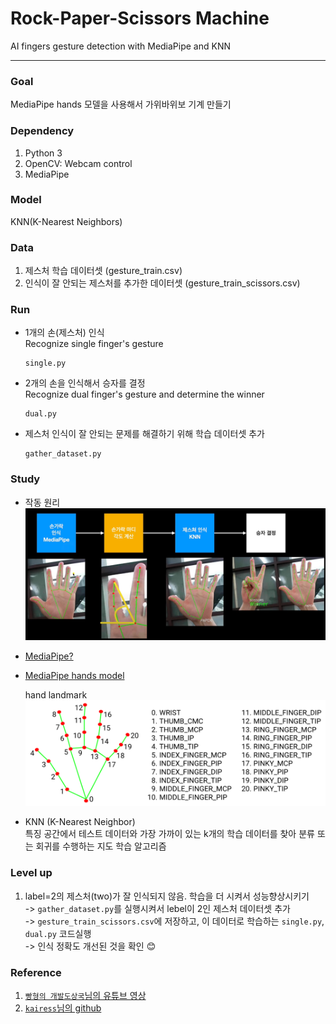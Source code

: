 # Rock-Paper-Scissors Machine
AI fingers gesture detection with MediaPipe and KNN

---
### Goal
MediaPipe hands 모델을 사용해서 가위바위보 기계 만들기

### Dependency
1. Python 3
2. OpenCV: Webcam control
3. MediaPipe

### Model
KNN(K-Nearest Neighbors)

### Data
1. 제스처 학습 데이터셋 (gesture_train.csv)
2. 인식이 잘 안되는 제스처를 추가한 데이터셋 (gesture_train_scissors.csv)

### Run
- 1개의 손(제스처) 인식  
  Recognize single finger's gesture
    ```
    single.py
    ```
- 2개의 손을 인식해서 승자를 결정  
Recognize dual finger's gesture and determine the winner
    ```
    dual.py
    ```
- 제스처 인식이 잘 안되는 문제를 해결하기 위해 학습 데이터셋 추가
    ```
    gather_dataset.py
    ```

### Study
- 작동 원리
![img.png](data/img.png)   


- [MediaPipe?](https://mediapipe.dev/)
  

- [MediaPipe hands model](https://google.github.io/mediapipe/solutions/hands.html#hand-landmark-model)

  hand landmark![img_1.png](data/img_1.png)


- KNN (K-Nearest Neighbor)  
  특징 공간에서 테스트 데이터와 가장 가까이 있는 k개의 학습 데이터를 찾아 분류 또는 회귀를 수행하는 지도 학습 알고리즘

### Level up
1. label=2의 제스처(two)가 잘 인식되지 않음. 학습을 더 시켜서 성능향상시키기  
   -> `gather_dataset.py`를 실행시켜서 lebel이 2인 제스처 데이터셋 추가  
   -> `gesture_train_scissors.csv`에 저장하고, 이 데이터로 학습하는 `single.py`, `dual.py` 코드실행  
   -> 인식 정확도 개선된 것을 확인 😊

### Reference
1. [`빵형의 개발도상국`님의 유튜브 영상](https://www.youtube.com/watch?v=udeQhZHx-00)
2. [`kairess`님의 github](https://github.com/kairess/Rock-Paper-Scissors-Machine)
